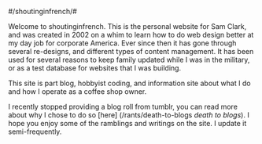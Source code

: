 #/shoutinginfrench/#

Welcome to shoutinginfrench. This is the personal website for Sam Clark, and was created in 2002 on a whim to learn how to do web design better at my day job for corporate America. Ever since then it has gone through several re-designs, and different types of content management. It has been used for several reasons to keep family updated while I was in the military, or as a test database for websites that I was building.

This site is part blog, hobbyist coding, and information site about what I do and how I operate as a coffee shop owner.

I recently stopped providing a blog roll from tumblr, you can read more about why I chose to do so [here] (/rants/death-to-blogs *death to blogs*). I hope you enjoy some of the ramblings and writings on the site. I update it semi-frequently.

